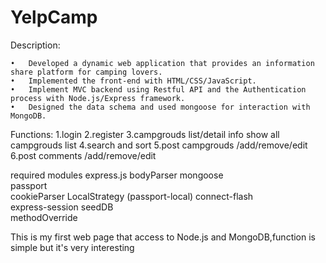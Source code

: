# YelpCamp


Description:

	•	Developed a dynamic web application that provides an information share platform for camping lovers.
	•	Implemented the front-end with HTML/CSS/JavaScript.
	•	Implement MVC backend using Restful API and the Authentication process with Node.js/Express framework.
	•	Designed the data schema and used mongoose for interaction with MongoDB.

  
 Functions: 
     1.login
     2.register 
     3.campgrouds list/detail info   show all campgrouds list
     4.search and sort 
     5.post campgrouds   /add/remove/edit
     6.post comments     /add/remove/edit
 
 required modules 
     express.js
     bodyParser
     mongoose    
     passport   
     cookieParser
     LocalStrategy (passport-local)
     connect-flash    
     express-session
     seedDB     
     methodOverride
 
 
 
 This is my first web page that access to Node.js and MongoDB,function is simple but it's very interesting 
